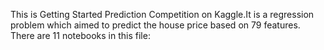 This is Getting Started Prediction Competition on Kaggle.It is a regression problem which aimed to predict the house price based on 79 features.  
There are 11 notebooks in this file:
